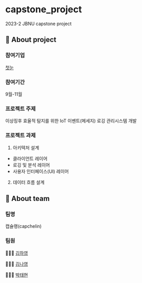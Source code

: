 # capstone_project
2023-2 JBNU capstone project

## 📌 About project
### 참여기업 
[첫눈](http://www.1stnoon.co.kr/)
### 참여기간
9월-11월
### 프로젝트 주제
이상징후 효율적 탐지를 위한 IoT 이벤트(메세지) 로깅 관리시스템 개발
### 프로젝트 과제
1. 아키텍처 설계
* 클라이언트 레이어
* 로깅 및 분석 레이어
* 사용자 인터페이스(UI) 레이어
2. 데이터 흐름 설계

## 📌 About team
### 팀명
캡슐랭(capchelin)
### 팀원
🙋🏻‍♀ [김하영](https://github.com/yhkkkkxx)

🙋🏻‍♀ [김나영](https://github.com/skdudddl)

🙋🏻‍♂️ [박태현](https://github.com/Park-Taehyeon)
